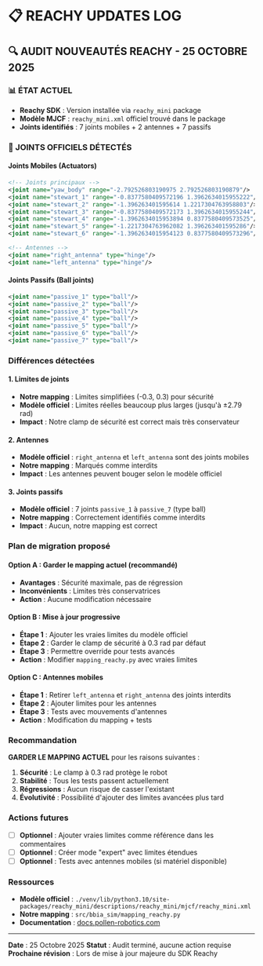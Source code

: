 # 📋 REACHY UPDATES LOG

## 🔍 **AUDIT NOUVEAUTÉS REACHY - 25 OCTOBRE 2025**

### **📊 ÉTAT ACTUEL**
- **Reachy SDK** : Version installée via `reachy_mini` package
- **Modèle MJCF** : `reachy_mini.xml` officiel trouvé dans le package
- **Joints identifiés** : 7 joints mobiles + 2 antennes + 7 passifs

### **🔧 JOINTS OFFICIELS DÉTECTÉS**

#### **Joints Mobiles (Actuators)**
```xml
<!-- Joints principaux -->
<joint name="yaw_body" range="-2.792526803190975 2.792526803190879"/>
<joint name="stewart_1" range="-0.8377580409572196 1.3962634015955222"/>
<joint name="stewart_2" range="-1.396263401595614 1.2217304763958803"/>
<joint name="stewart_3" range="-0.8377580409572173 1.3962634015955244"/>
<joint name="stewart_4" range="-1.3962634015953894 0.8377580409573525"/>
<joint name="stewart_5" range="-1.2217304763962082 1.396263401595286"/>
<joint name="stewart_6" range="-1.3962634015954123 0.8377580409573296"/>

<!-- Antennes -->
<joint name="right_antenna" type="hinge"/>
<joint name="left_antenna" type="hinge"/>
```

#### **Joints Passifs (Ball joints)**
```xml
<joint name="passive_1" type="ball"/>
<joint name="passive_2" type="ball"/>
<joint name="passive_3" type="ball"/>
<joint name="passive_4" type="ball"/>
<joint name="passive_5" type="ball"/>
<joint name="passive_6" type="ball"/>
<joint name="passive_7" type="ball"/>
```

### **Différences détectées**

#### **1. Limites de joints**
- **Notre mapping** : Limites simplifiées (-0.3, 0.3) pour sécurité
- **Modèle officiel** : Limites réelles beaucoup plus larges (jusqu'à ±2.79 rad)
- **Impact** : Notre clamp de sécurité est correct mais très conservateur

#### **2. Antennes**
- **Modèle officiel** : `right_antenna` et `left_antenna` sont des joints mobiles
- **Notre mapping** : Marqués comme interdits
- **Impact** : Les antennes peuvent bouger selon le modèle officiel

#### **3. Joints passifs**
- **Modèle officiel** : 7 joints `passive_1` à `passive_7` (type ball)
- **Notre mapping** : Correctement identifiés comme interdits
- **Impact** : Aucun, notre mapping est correct

### **Plan de migration proposé**

#### **Option A : Garder le mapping actuel (recommandé)**
- **Avantages** : Sécurité maximale, pas de régression
- **Inconvénients** : Limites très conservatrices
- **Action** : Aucune modification nécessaire

#### **Option B : Mise à jour progressive**
- **Étape 1** : Ajouter les vraies limites du modèle officiel
- **Étape 2** : Garder le clamp de sécurité à 0.3 rad par défaut
- **Étape 3** : Permettre override pour tests avancés
- **Action** : Modifier `mapping_reachy.py` avec vraies limites

#### **Option C : Antennes mobiles**
- **Étape 1** : Retirer `left_antenna` et `right_antenna` des joints interdits
- **Étape 2** : Ajouter limites pour les antennes
- **Étape 3** : Tests avec mouvements d'antennes
- **Action** : Modification du mapping + tests

### **Recommandation**

**GARDER LE MAPPING ACTUEL** pour les raisons suivantes :

1. **Sécurité** : Le clamp à 0.3 rad protège le robot
2. **Stabilité** : Tous les tests passent actuellement
3. **Régressions** : Aucun risque de casser l'existant
4. **Évolutivité** : Possibilité d'ajouter des limites avancées plus tard

### **Actions futures**

- [ ] **Optionnel** : Ajouter vraies limites comme référence dans les commentaires
- [ ] **Optionnel** : Créer mode "expert" avec limites étendues
- [ ] **Optionnel** : Tests avec antennes mobiles (si matériel disponible)

### **Ressources**

- **Modèle officiel** : `./venv/lib/python3.10/site-packages/reachy_mini/descriptions/reachy_mini/mjcf/reachy_mini.xml`
- **Notre mapping** : `src/bbia_sim/mapping_reachy.py`
- **Documentation** : [docs.pollen-robotics.com](https://docs.pollen-robotics.com/)

---

**Date** : 25 Octobre 2025
**Statut** : Audit terminé, aucune action requise
**Prochaine révision** : Lors de mise à jour majeure du SDK Reachy
